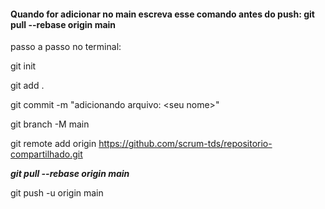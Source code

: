 #### Quando for adicionar no main escreva esse comando antes do push: git pull --rebase origin main

passo a passo no terminal:

git init

git add .

git commit -m "adicionando arquivo: <seu<seu nome> nome>"
  
git branch -M main
  
git remote add origin https://github.com/scrum-tds/repositorio-compartilhado.git
  
***git pull --rebase origin main***
  
git push -u origin main

